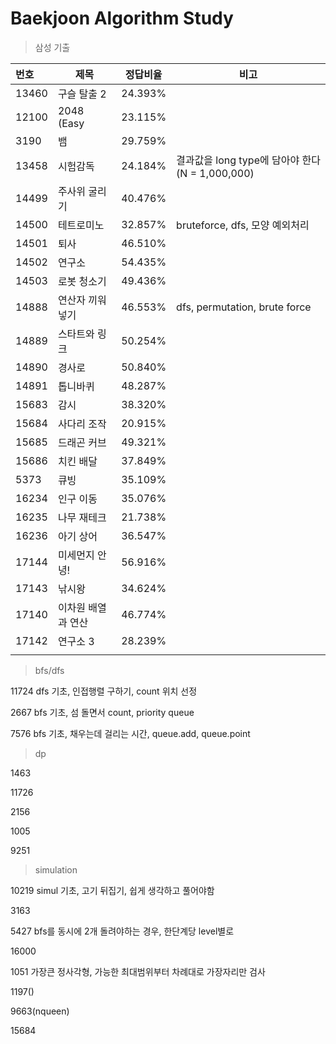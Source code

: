 # Baekjoon Algorithm Study


> 삼성 기출 

| 번호  | 제목               | 정답비율 | 비고                                             |
| :---- | ------------------ | -------- | ------------------------------------------------ |
| 13460 | 구슬 탈출 2        | 24.393%  |                                                  |
| 12100 | 2048 (Easy         | 23.115%  |                                                  |
| 3190  | 뱀                 | 29.759%  |                                                  |
| 13458 | 시험감독           | 24.184%  | 결과값을 long type에 담아야 한다 (N = 1,000,000) |
| 14499 | 주사위 굴리기      | 40.476%  |                                                  |
| 14500 | 테트로미노         | 32.857%  | bruteforce, dfs, 모양 예외처리                   |
| 14501 | 퇴사               | 46.510%  |                                                  |
| 14502 | 연구소             | 54.435%  |                                                  |
| 14503 | 로봇 청소기        | 49.436%  |                                                  |
| 14888 | 연산자 끼워넣기    | 46.553%  | dfs, permutation, brute force                    |
| 14889 | 스타트와 링크      | 50.254%  |                                                  |
| 14890 | 경사로             | 50.840%  |                                                  |
| 14891 | 톱니바퀴           | 48.287%  |                                                  |
| 15683 | 감시               | 38.320%  |                                                  |
| 15684 | 사다리 조작        | 20.915%  |                                                  |
| 15685 | 드래곤 커브        | 49.321%  |                                                  |
| 15686 | 치킨 배달          | 37.849%  |                                                  |
| 5373  | 큐빙               | 35.109%  |                                                  |
| 16234 | 인구 이동          | 35.076%  |                                                  |
| 16235 | 나무 재테크        | 21.738%  |                                                  |
| 16236 | 아기 상어          | 36.547%  |                                                  |
| 17144 | 미세먼지 안녕!     | 56.916%  |                                                  |
| 17143 | 낚시왕             | 34.624%  |                                                  |
| 17140 | 이차원 배열과 연산 | 46.774%  |                                                  |
| 17142 | 연구소 3           | 28.239%  |                                                  |
|       |                    |          |                                                  |


> bfs/dfs

11724   dfs 기초, 인접행렬 구하기, count 위치 선정 

2667    bfs 기초, 섬 돌면서 count, priority queue

7576    bfs 기초, 채우는데 걸리는 시간, queue.add, queue.point

> dp

1463 

11726

2156 

1005 

9251


> simulation

10219   simul 기초, 고기 뒤집기, 쉽게 생각하고 풀어야함

3163    

5427    bfs를 동시에 2개 돌려야하는 경우, 한단계당 level별로

16000   

1051    가장큰 정사각형, 가능한 최대범위부터 차례대로 가장자리만 검사

1197()

9663(nqueen)

15684 



